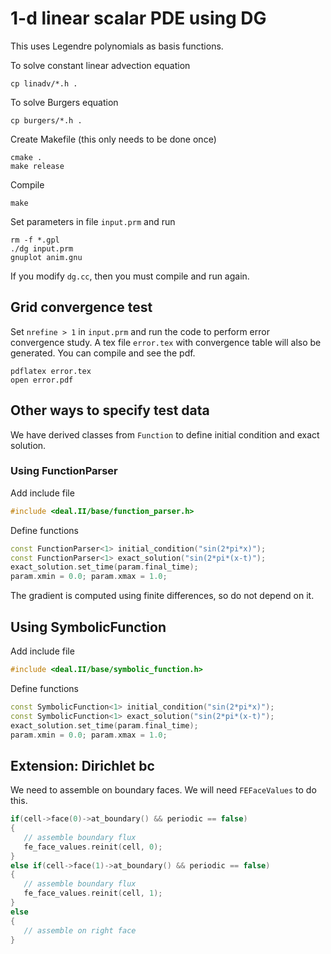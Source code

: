 # 1-d linear scalar PDE using DG

This uses Legendre polynomials as basis functions.

To solve constant linear advection equation

```shell
cp linadv/*.h .
```

To solve Burgers equation

```shell
cp burgers/*.h .
```

Create Makefile (this only needs to be done once)

```shell
cmake .
make release
```

Compile

```shell
make
```

Set parameters in file `input.prm` and run

```shell
rm -f *.gpl
./dg input.prm
gnuplot anim.gnu
```

If you modify `dg.cc`, then you must compile and run again.

## Grid convergence test

Set `nrefine > 1` in `input.prm` and run the code to perform error convergence study. A tex file `error.tex` with convergence table will also be generated. You can compile and see the pdf.

```shell
pdflatex error.tex
open error.pdf
```

## Other ways to specify test data

We have derived classes from `Function` to define initial condition and exact solution.

### Using FunctionParser

Add include file

```c++
#include <deal.II/base/function_parser.h>
```

Define functions

```c++
const FunctionParser<1> initial_condition("sin(2*pi*x)");
const FunctionParser<1> exact_solution("sin(2*pi*(x-t)");
exact_solution.set_time(param.final_time);
param.xmin = 0.0; param.xmax = 1.0;
```

The gradient is computed using finite differences, so do not depend on it.

## Using SymbolicFunction

Add include file

```c++
#include <deal.II/base/symbolic_function.h>
```

Define functions

```c++
const SymbolicFunction<1> initial_condition("sin(2*pi*x)");
const SymbolicFunction<1> exact_solution("sin(2*pi*(x-t)");
exact_solution.set_time(param.final_time);
param.xmin = 0.0; param.xmax = 1.0;
```

## Extension: Dirichlet bc

We need to assemble on boundary faces. We will need `FEFaceValues` to do this.

```c++
if(cell->face(0)->at_boundary() && periodic == false)
{
   // assemble boundary flux
   fe_face_values.reinit(cell, 0);
}
else if(cell->face(1)->at_boundary() && periodic == false)
{
   // assemble boundary flux
   fe_face_values.reinit(cell, 1);
}
else
{
   // assemble on right face
}
```

